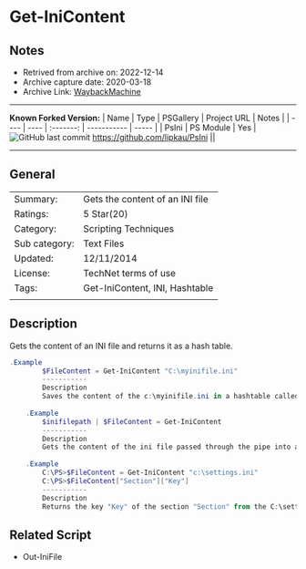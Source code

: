 # Get-IniContent

## Notes

 - Retrived from archive on: 2022-12-14
 - Archive capture date: 2020-03-18
 - Archive Link: [WaybackMachine](https://web.archive.org/web/20200318062348/https://gallery.technet.microsoft.com/scriptcenter/ea40c1ef-c856-434b-b8fb-ebd7a76e8d91=)

---

**Known Forked Version:**
  | Name | Type | PSGallery | Project URL | Notes |
  | ---- | ---- | :-------: | ----------- | ----- |
  | PsIni | PS Module | Yes | ![GitHub last commit](https://img.shields.io/github/last-commit/lipkau/PSini?style=social) <https://github.com/lipkau/PsIni> ||

---

## General

|||
| --- | --- |
| Summary:      |    Gets the content of an INI file |
| Ratings:      |    5 Star(20) |
| Category:     |    Scripting Techniques |
| Sub category: |    Text Files |
| Updated:      |    12/11/2014 |
| License:      |    TechNet terms of use |
| Tags:         |    Get-IniContent, INI, Hashtable |
|||

## Description

Gets the content of an INI file and returns it as a hash table.

```powershell
.Example
        $FileContent = Get-IniContent "C:\myinifile.ini"
        -----------
        Description
        Saves the content of the c:\myinifile.ini in a hashtable called $FileContent
   
    .Example
        $inifilepath | $FileContent = Get-IniContent
        -----------
        Description
        Gets the content of the ini file passed through the pipe into a hashtable called $FileContent
   
    .Example
        C:\PS>$FileContent = Get-IniContent "c:\settings.ini"
        C:\PS>$FileContent["Section"]["Key"]
        -----------
        Description
        Returns the key "Key" of the section "Section" from the C:\settings.ini file
```

## Related Script

- Out-IniFile

